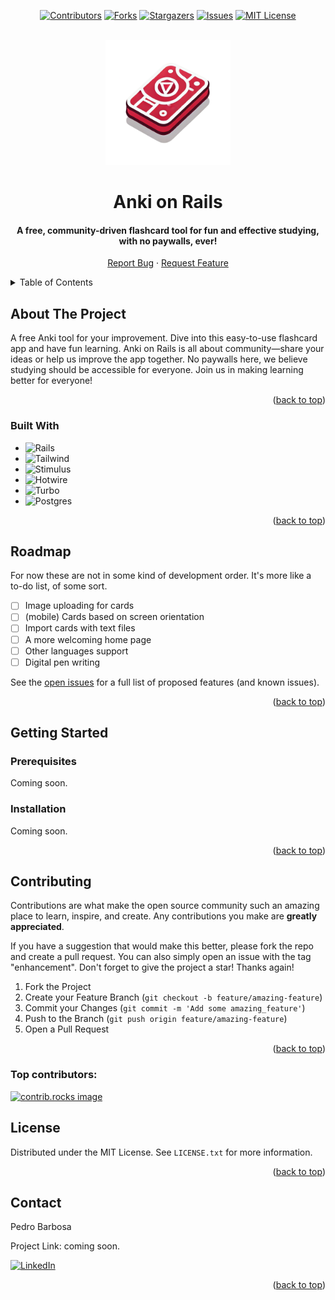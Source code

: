 <a id="readme-top"></a>

<div align="center">

  [![Contributors][contributors-shield]][contributors-url]
  [![Forks][forks-shield]][forks-url]
  [![Stargazers][stars-shield]][stars-url]
  [![Issues][issues-shield]][issues-url]
  [![MIT License][license-shield]][license-url]

</div>

<br />

<div align="center">
  <a href="https://github.com/petebarbosa/anki-on-rails">
    <logo><img src="./app/assets/images/anki-on-rails-logo.png" alt="Logo"></logo>
  </a>

<h1 align="center">Anki on Rails</h1>
<h4 align="center">A free, community-driven flashcard tool for fun and effective studying, with no paywalls, ever!</h4>

  <p align="center">
    <a href="https://github.com/petebarbosa/anki-on-rails/issues/new?labels=bug&template=bug-report---.md">Report Bug</a>
    ·
    <a href="https://github.com/petebarbosa/anki-on-rails/issues/new?labels=enhancement&template=feature-request---.md">Request Feature</a>
  </p>
</div>

<details>
  <summary>Table of Contents</summary>
  <ol>
    <li>
      <a href="#about-the-project">About The Project</a>
      <ul>
        <li><a href="#built-with">Built With</a></li>
      </ul>
    </li>
    <li><a href="#roadmap">Roadmap</a></li>
    <li>
      <a href="#getting-started">Getting Started</a>
      <ul>
        <li><a href="#prerequisites">Prerequisites</a></li>
        <li><a href="#installation">Installation</a></li>
      </ul>
    </li>
    <li><a href="#contributing">Contributing</a></li>
    <li><a href="#license">License</a></li>
    <li><a href="#contact">Contact</a></li>
    <!-- <li><a href="#acknowledgments">Acknowledgments</a></li> -->
  </ol>
</details>


## About The Project

A free Anki tool for your improvement. Dive into this easy-to-use flashcard app and have fun learning. Anki on Rails is all about community—share your ideas or help us improve the app together. No paywalls here, we believe studying should be accessible for everyone. Join us in making learning better for everyone!

<p align="right">(<a href="#readme-top">back to top</a>)</p>



### Built With


 - ![Rails]
 - ![Tailwind]
 - ![Stimulus]
 - ![Hotwire]
 - ![Turbo]
 - ![Postgres]


<p align="right">(<a href="#readme-top">back to top</a>)</p>


## Roadmap

For now these are not in some kind of development order. It's more like a to-do list, of some sort.

- [ ] Image uploading for cards
- [ ] (mobile) Cards based on screen orientation
- [ ] Import cards with text files
- [ ] A more welcoming home page
- [ ] Other languages support
- [ ] Digital pen writing
  <!-- - [ ] Nested Feature -->

See the [open issues](https://github.com/petebarbosa/anki-on-rails/issues) for a full list of proposed features (and known issues).

<p align="right">(<a href="#readme-top">back to top</a>)</p>


## Getting Started

### Prerequisites

Coming soon.

### Installation

Coming soon.

<p align="right">(<a href="#readme-top">back to top</a>)</p>


## Contributing

Contributions are what make the open source community such an amazing place to learn, inspire, and create. Any contributions you make are **greatly appreciated**.

If you have a suggestion that would make this better, please fork the repo and create a pull request. You can also simply open an issue with the tag "enhancement".
Don't forget to give the project a star! Thanks again!

1. Fork the Project
2. Create your Feature Branch (`git checkout -b feature/amazing-feature`)
3. Commit your Changes (`git commit -m 'Add some amazing_feature'`)
4. Push to the Branch (`git push origin feature/amazing-feature`)
5. Open a Pull Request

<p align="right">(<a href="#readme-top">back to top</a>)</p>


### Top contributors:

<a href="https://github.com/petebarbosa/anki-on-rails/graphs/contributors">
  <img src="https://contrib.rocks/image?repo=petebarbosa/anki-on-rails" alt="contrib.rocks image" />
</a>



## License

Distributed under the MIT License. See `LICENSE.txt` for more information.

<p align="right">(<a href="#readme-top">back to top</a>)</p>



<!-- CONTACT -->
## Contact

Pedro Barbosa 

Project Link: coming soon.

[![LinkedIn][linkedin-shield]][linkedin-url]

<p align="right">(<a href="#readme-top">back to top</a>)</p>


<!-- ACKNOWLEDGMENTS 
## Acknowledgments

* []()
* []()
* []()

<p align="right">(<a href="#readme-top">back to top</a>)</p>

-->

<!-- MARKDOWN LINKS, IMAGES & STYLES -->
[contributors-shield]: https://img.shields.io/github/contributors/petebarbosa/anki-on-rails.svg?style=for-the-badge
[contributors-url]: https://github.com/petebarbosa/anki-on-rails/graphs/contributors
[forks-shield]: https://img.shields.io/github/forks/petebarbosa/anki-on-rails.svg?style=for-the-badge
[forks-url]: https://github.com/petebarbosa/anki-on-rails/network/members
[stars-shield]: https://img.shields.io/github/stars/petebarbosa/anki-on-rails.svg?style=for-the-badge
[stars-url]: https://github.com/petebarbosa/anki-on-rails/stargazers
[issues-shield]: https://img.shields.io/github/issues/petebarbosa/anki-on-rails.svg?style=for-the-badge
[issues-url]: https://github.com/petebarbosa/anki-on-rails/issues
[license-shield]: https://img.shields.io/github/license/petebarbosa/anki-on-rails.svg?style=for-the-badge
[license-url]: https://github.com/petebarbosa/anki-on-rails/blob/master/LICENSE.txt
[linkedin-shield]: https://img.shields.io/badge/LinkedIn-0A66C2.svg?style=for-the-badge&logo=LinkedIn&logoColor=white
[linkedin-url]: https://www.linkedin.com/in/pvbb250689/
[Rails]: https://img.shields.io/badge/Ruby%20on%20Rails-D30001.svg?style=for-the-badge&logo=Ruby-on-Rails&logoColor=white
[Tailwind]: https://img.shields.io/badge/Tailwind%20CSS-06B6D4.svg?style=for-the-badge&logo=Tailwind-CSS&logoColor=white
[Stimulus]: https://img.shields.io/badge/Stimulus-77E8B9.svg?style=for-the-badge&logo=Stimulus&logoColor=black
[Hotwire]: https://img.shields.io/badge/Hotwire-FFE801.svg?style=for-the-badge&logo=Hotwire&logoColor=black
[Turbo]: https://img.shields.io/badge/Turbo-5CD8E5.svg?style=for-the-badge&logo=Turbo&logoColor=black
[Postgres]: https://img.shields.io/badge/PostgreSQL-4169E1.svg?style=for-the-badge&logo=PostgreSQL&logoColor=white

<style>
  logo {
    display: inline-block;
    max-width: 200px; /* Set your desired size here */
  }
</style>


